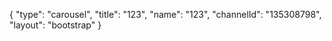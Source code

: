 {
    "type": "carousel",
    "title": "123",
    "name": "123",
    "channelId": "135308798",
    "layout": "bootstrap"
}